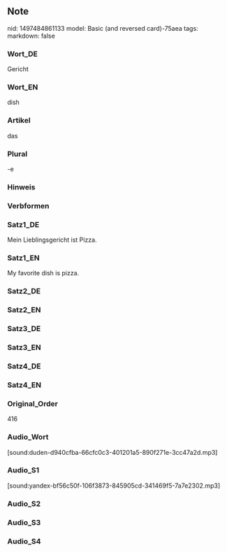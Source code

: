 ## Note
nid: 1497484861133
model: Basic (and reversed card)-75aea
tags: 
markdown: false

### Wort_DE
Gericht

### Wort_EN
dish

### Artikel
das

### Plural
-e

### Hinweis


### Verbformen


### Satz1_DE
Mein Lieblingsgericht ist Pizza.

### Satz1_EN
My favorite dish is pizza.

### Satz2_DE


### Satz2_EN


### Satz3_DE


### Satz3_EN


### Satz4_DE


### Satz4_EN


### Original_Order
416

### Audio_Wort
[sound:duden-d940cfba-66cfc0c3-401201a5-890f271e-3cc47a2d.mp3]

### Audio_S1
[sound:yandex-bf56c50f-106f3873-845905cd-341469f5-7a7e2302.mp3]

### Audio_S2


### Audio_S3


### Audio_S4


